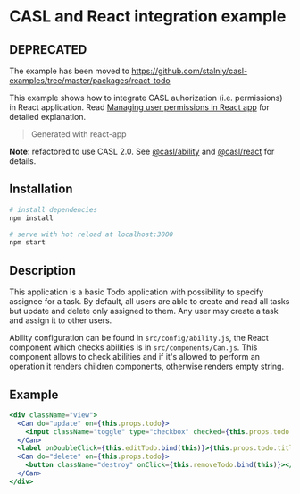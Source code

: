 # CASL and React integration example 

## DEPRECATED

The example has been moved to https://github.com/stalniy/casl-examples/tree/master/packages/react-todo

This example shows how to integrate CASL auhorization (i.e. permissions) in React application. Read [Managing user permissions in React app](https://medium.com/dailyjs/managing-user-permissions-in-your-react-app-a93a94ff9b40) for detailed explanation.

> Generated with react-app

**Note**: refactored to use CASL 2.0. See [@casl/ability][casl-ability] and [@casl/react][casl-react] for details.

## Installation

``` bash
# install dependencies
npm install

# serve with hot reload at localhost:3000
npm start
```

## Description

This application is a basic Todo application with possibility to specify assignee for a task. By default, all users are able to create and read all tasks but update and delete only assigned to them. Any user may create a task and assign it to other users.

Ability configuration can be found in `src/config/ability.js`, the React component which checks abilities is in `src/components/Can.js`. This component allows to check abilities and if it's allowed to perform an operation it renders children components, otherwise renders empty string.

## Example

```jsx
<div className="view">
  <Can do="update" on={this.props.todo}>
    <input className="toggle" type="checkbox" checked={this.props.todo.completed} onChange={this.completeTodo.bind(this)} />
  </Can>
  <label onDoubleClick={this.editTodo.bind(this)}>{this.props.todo.title}</label>
  <Can do="delete" on={this.props.todo}>
    <button className="destroy" onClick={this.removeTodo.bind(this)}></button>
  </Can>
</div>
```

[casl-ability]: https://github.com/stalniy/casl/tree/master/packages/casl-ability
[casl-react]: https://github.com/stalniy/casl/tree/master/packages/casl-react
